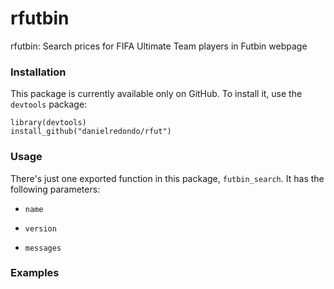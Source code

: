 # rfutbin

rfutbin: Search prices for FIFA Ultimate Team players in Futbin webpage

### Installation

This package is currently available only on GitHub. To install it, use the
`devtools` package:

```{r}
library(devtools)
install_github("danielredondo/rfut")
```
### Usage

There's just one exported function in this package, `futbin_search`. It has the following parameters:

- `name`

- `version`

- `messages`

### Examples
